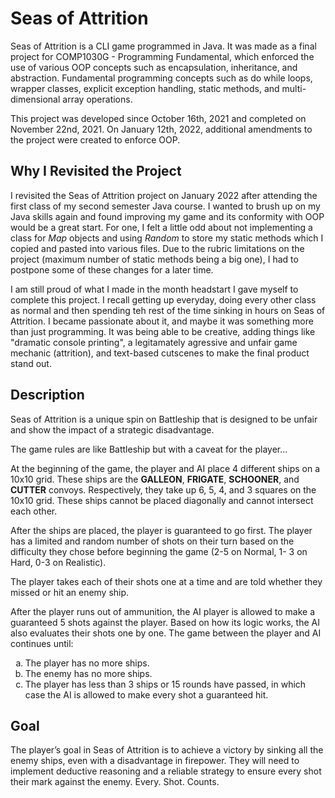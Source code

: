 # Seas of Attrition
Seas of Attrition is a CLI game programmed in Java. It was made as a final project for COMP1030G - Programming Fundamental, which enforced the use of various OOP concepts such as encapsulation, inheritance, and abstraction. Fundamental programming concepts such as do while loops, wrapper classes, explicit exception handling, static methods, and multi-dimensional array operations.

This project was developed since October 16th, 2021 and completed on November 22nd, 2021. On January 12th, 2022, additional amendments to the project were created to enforce OOP.

## Why I Revisited the Project
I revisited the Seas of Attrition project on January 2022 after attending the first class of my second semester Java course. I wanted to brush up on my Java skills again and found improving my game and its conformity with OOP would be a great start. For one, I felt a little odd about not implementing a class for _Map_ objects and using _Random_ to store my static methods which I copied and pasted into various files. Due to the rubric limitations on the project (maximum number of static methods being a big one), I had to postpone some of these changes for a later time.

I am still proud of what I made in the month headstart I gave myself to complete this project. I recall getting up everyday, doing every other class as normal and then spending teh rest of the time sinking in hours on Seas of Attrition. I became passionate about it, and maybe it was something more than just programming. It was being able to be creative, adding things like "dramatic console printing", a legitamately agressive and unfair game mechanic (attrition), and text-based cutscenes to make the final product stand out.

## Description
Seas of Attrition is a unique spin on Battleship that is designed to be unfair and show the impact of a strategic disadvantage. 

The game rules are like Battleship but with a caveat for the player... 

At the beginning of the game, the player and AI place 4 different ships on a 10x10 grid. These ships are the **GALLEON**, **FRIGATE**, **SCHOONER**, and **CUTTER** convoys. Respectively, they take up 6, 5, 4, and 3 squares on the 10x10 grid. These ships cannot be placed diagonally and cannot intersect each other. 

After the ships are placed, the player is guaranteed to go first. The player has a limited and random number of shots on their turn based on the difficulty they chose before beginning the game (2-5 on Normal, 1- 3 on Hard, 0-3 on Realistic). 

The player takes each of their shots one at a time and are told whether they missed or hit an enemy ship. 

After the player runs out of ammunition, the AI player is allowed to make a guaranteed 5 shots against the player. Based on how its logic works, the AI also evaluates their shots one by one. The game between the player and AI continues until:

<ol type="a">
  <li>The player has no more ships.</li>
  <li>The enemy has no more ships. </li>
  <li>The player has less than 3 ships or 15 rounds have passed, in which case the AI is allowed to make every shot a guaranteed hit.</li>
</ol>

## Goal
The player’s goal in Seas of Attrition is to achieve a victory by sinking all the enemy ships, even with a disadvantage in firepower. They will need to implement deductive reasoning and a reliable strategy to ensure every shot their mark against the enemy. Every. Shot. Counts.
